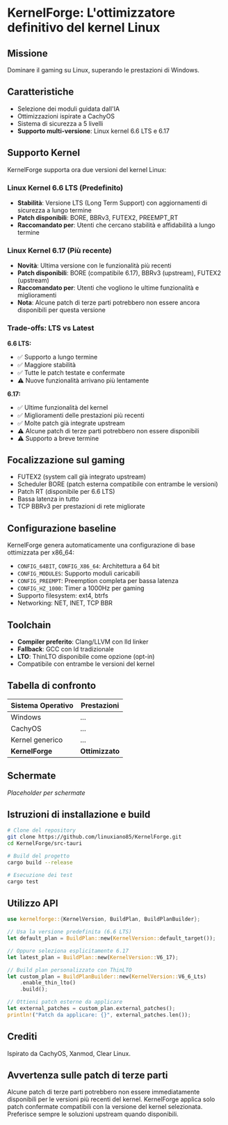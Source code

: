 # KernelForge: L'ottimizzatore definitivo del kernel Linux

## Missione
Dominare il gaming su Linux, superando le prestazioni di Windows.

## Caratteristiche
- Selezione dei moduli guidata dall'IA
- Ottimizzazioni ispirate a CachyOS
- Sistema di sicurezza a 5 livelli
- **Supporto multi-versione**: Linux kernel 6.6 LTS e 6.17

## Supporto Kernel

KernelForge supporta ora due versioni del kernel Linux:

### Linux Kernel 6.6 LTS (Predefinito)
- **Stabilità**: Versione LTS (Long Term Support) con aggiornamenti di sicurezza a lungo termine
- **Patch disponibili**: BORE, BBRv3, FUTEX2, PREEMPT_RT
- **Raccomandato per**: Utenti che cercano stabilità e affidabilità a lungo termine

### Linux Kernel 6.17 (Più recente)
- **Novità**: Ultima versione con le funzionalità più recenti
- **Patch disponibili**: BORE (compatibile 6.17), BBRv3 (upstream), FUTEX2 (upstream)
- **Raccomandato per**: Utenti che vogliono le ultime funzionalità e miglioramenti
- **Nota**: Alcune patch di terze parti potrebbero non essere ancora disponibili per questa versione

### Trade-offs: LTS vs Latest

**6.6 LTS:**
- ✅ Supporto a lungo termine
- ✅ Maggiore stabilità
- ✅ Tutte le patch testate e confermate
- ⚠️  Nuove funzionalità arrivano più lentamente

**6.17:**
- ✅ Ultime funzionalità del kernel
- ✅ Miglioramenti delle prestazioni più recenti
- ✅ Molte patch già integrate upstream
- ⚠️  Alcune patch di terze parti potrebbero non essere disponibili
- ⚠️  Supporto a breve termine

## Focalizzazione sul gaming
- FUTEX2 (system call già integrato upstream)
- Scheduler BORE (patch esterna compatibile con entrambe le versioni)
- Patch RT (disponibile per 6.6 LTS)
- Bassa latenza in tutto
- TCP BBRv3 per prestazioni di rete migliorate

## Configurazione baseline

KernelForge genera automaticamente una configurazione di base ottimizzata per x86_64:
- `CONFIG_64BIT`, `CONFIG_X86_64`: Architettura a 64 bit
- `CONFIG_MODULES`: Supporto moduli caricabili
- `CONFIG_PREEMPT`: Preemption completa per bassa latenza
- `CONFIG_HZ_1000`: Timer a 1000Hz per gaming
- Supporto filesystem: ext4, btrfs
- Networking: NET, INET, TCP BBR

## Toolchain

- **Compiler preferito**: Clang/LLVM con lld linker
- **Fallback**: GCC con ld tradizionale
- **LTO**: ThinLTO disponibile come opzione (opt-in)
- Compatibile con entrambe le versioni del kernel

## Tabella di confronto
| Sistema Operativo | Prestazioni  |
|-------------------|-----------------|
| Windows           | ...             |
| CachyOS          | ...             |
| Kernel generico   | ...             |
| **KernelForge**   | **Ottimizzato** |

## Schermate
*Placeholder per schermate*

## Istruzioni di installazione e build
```bash
# Clone del repository
git clone https://github.com/linuxiano85/KernelForge.git
cd KernelForge/src-tauri

# Build del progetto
cargo build --release

# Esecuzione dei test
cargo test
```

## Utilizzo API

```rust
use kernelforge::{KernelVersion, BuildPlan, BuildPlanBuilder};

// Usa la versione predefinita (6.6 LTS)
let default_plan = BuildPlan::new(KernelVersion::default_target());

// Oppure seleziona esplicitamente 6.17
let latest_plan = BuildPlan::new(KernelVersion::V6_17);

// Build plan personalizzato con ThinLTO
let custom_plan = BuildPlanBuilder::new(KernelVersion::V6_6_Lts)
    .enable_thin_lto()
    .build();

// Ottieni patch esterne da applicare
let external_patches = custom_plan.external_patches();
println!("Patch da applicare: {}", external_patches.len());
```

## Crediti
Ispirato da CachyOS, Xanmod, Clear Linux.

## Avvertenza sulle patch di terze parti
Alcune patch di terze parti potrebbero non essere immediatamente disponibili per le versioni più recenti del kernel. KernelForge applica solo patch confermate compatibili con la versione del kernel selezionata. Preferisce sempre le soluzioni upstream quando disponibili.